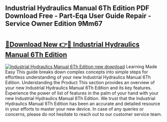 ## Industrial Hydraulics Manual 6Th Edition PDF Download Free - Part-Eqa User Guide Repair - Service Owner Edition 9Mm67

# <h2><a href="http://bc37464.oget.top/?id=Industrial+Hydraulics+Manual+6Th+Edition">🔗Download New 👉🔴 Industrial Hydraulics Manual 6Th Edition</a></h2>

[![Industrial Hydraulics Manual 6Th Edition new download](https://i.imgur.com/5g1atiW.png)](http://bc37464.oget.top/?id=Industrial+Hydraulics+Manual+6Th+Edition)
Learning Made Easy This guide breaks down complex concepts into simple steps for effortless understanding of your new Industrial Hydraulics Manual 6Th Edition. Understanding the Product This section provides an overview of your new Industrial Hydraulics Manual 6Th Edition and its key features. Experience the power of list of features in the palm of your hand with your new Industrial Hydraulics Manual 6Th Edition. We trust that the Industrial Hydraulics Manual 6Th Edition has been an accurate and detailed resource in your efforts to master your new device. In case of any queries or concerns, please do not hesitate to reach out to our customer service team.
